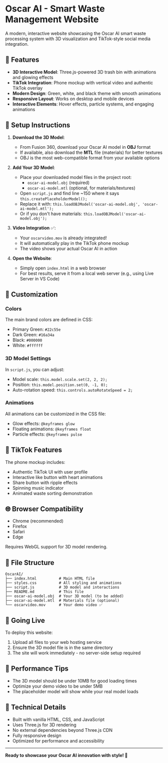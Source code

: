 # Oscar AI - Smart Waste Management Website

A modern, interactive website showcasing the Oscar AI smart waste processing system with 3D visualization and TikTok-style social media integration.

## 🎯 Features

- **3D Interactive Model**: Three.js-powered 3D trash bin with animations and glowing effects
- **TikTok Integration**: Phone mockup with vertical video and authentic TikTok overlay
- **Modern Design**: Green, white, and black theme with smooth animations
- **Responsive Layout**: Works on desktop and mobile devices
- **Interactive Elements**: Hover effects, particle systems, and engaging animations

## 🔧 Setup Instructions

1. **Download the 3D Model**:
   - From Fusion 360, download your Oscar AI model in **OBJ** format
   - If available, also download the **MTL** file (materials) for better textures
   - OBJ is the most web-compatible format from your available options

2. **Add Your 3D Model**:
   - Place your downloaded model files in the project root:
     - `oscar-ai-model.obj` (required)
     - `oscar-ai-model.mtl` (optional, for materials/textures)
   - Open `script.js` and find line ~150 where it says `this.createPlaceholderModel();`
   - Replace it with: `this.loadOBJModel('oscar-ai-model.obj', 'oscar-ai-model.mtl');`
   - Or if you don't have materials: `this.loadOBJModel('oscar-ai-model.obj');`

3. **Video Integration** ✅:
   - Your `oscarvideo.mov` is already integrated!
   - It will automatically play in the TikTok phone mockup
   - The video shows your actual Oscar AI in action

4. **Open the Website**:
   - Simply open `index.html` in a web browser
   - For best results, serve it from a local web server (e.g., using Live Server in VS Code)

## 🎨 Customization

### Colors
The main brand colors are defined in CSS:
- Primary Green: `#22c55e`
- Dark Green: `#16a34a`
- Black: `#000000`
- White: `#ffffff`

### 3D Model Settings
In `script.js`, you can adjust:
- Model scale: `this.model.scale.set(2, 2, 2);`
- Position: `this.model.position.set(0, -1, 0);`
- Auto-rotation speed: `this.controls.autoRotateSpeed = 2;`

### Animations
All animations can be customized in the CSS file:
- Glow effects: `@keyframes glow`
- Floating animations: `@keyframes float`
- Particle effects: `@keyframes pulse`

## 📱 TikTok Features

The phone mockup includes:
- Authentic TikTok UI with user profile
- Interactive like button with heart animations
- Share button with ripple effects
- Spinning music indicator
- Animated waste sorting demonstration

## 🌐 Browser Compatibility

- Chrome (recommended)
- Firefox
- Safari
- Edge

Requires WebGL support for 3D model rendering.

## 📁 File Structure

```
OscarAI/
├── index.html          # Main HTML file
├── styles.css          # All styling and animations
├── script.js           # 3D model and interactions
├── README.md           # This file
├── oscar-ai-model.obj  # Your 3D model (to be added)
├── oscar-ai-model.mtl  # Materials file (optional)
└── oscarvideo.mov      # Your demo video ✅
```

## 🚀 Going Live

To deploy this website:
1. Upload all files to your web hosting service
2. Ensure the 3D model file is in the same directory
3. The site will work immediately - no server-side setup required

## 🎯 Performance Tips

- The 3D model should be under 10MB for good loading times
- Optimize your demo video to be under 5MB
- The placeholder model will show while your real model loads

## 🤖 Technical Details

- Built with vanilla HTML, CSS, and JavaScript
- Uses Three.js for 3D rendering
- No external dependencies beyond Three.js CDN
- Fully responsive design
- Optimized for performance and accessibility

---

**Ready to showcase your Oscar AI innovation with style! 🚀**
